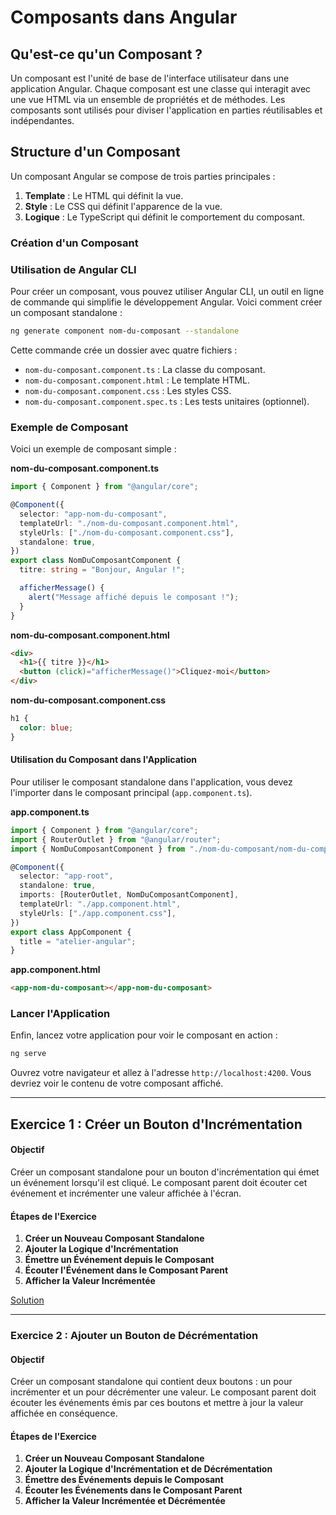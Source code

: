 # Composants dans Angular

## Qu'est-ce qu'un Composant ?

Un composant est l'unité de base de l'interface utilisateur dans une application Angular. Chaque composant est une classe qui interagit avec une vue HTML via un ensemble de propriétés et de méthodes. Les composants sont utilisés pour diviser l'application en parties réutilisables et indépendantes.

## Structure d'un Composant

Un composant Angular se compose de trois parties principales :

1. **Template** : Le HTML qui définit la vue.
2. **Style** : Le CSS qui définit l'apparence de la vue.
3. **Logique** : Le TypeScript qui définit le comportement du composant.

### Création d'un Composant

### Utilisation de Angular CLI

Pour créer un composant, vous pouvez utiliser Angular CLI, un outil en ligne de commande qui simplifie le développement Angular. Voici comment créer un composant standalone :

```bash
ng generate component nom-du-composant --standalone
```

Cette commande crée un dossier avec quatre fichiers :

- `nom-du-composant.component.ts` : La classe du composant.
- `nom-du-composant.component.html` : Le template HTML.
- `nom-du-composant.component.css` : Les styles CSS.
- `nom-du-composant.component.spec.ts` : Les tests unitaires (optionnel).

### Exemple de Composant

Voici un exemple de composant simple :

**nom-du-composant.component.ts**

```typescript
import { Component } from "@angular/core";

@Component({
  selector: "app-nom-du-composant",
  templateUrl: "./nom-du-composant.component.html",
  styleUrls: ["./nom-du-composant.component.css"],
  standalone: true,
})
export class NomDuComposantComponent {
  titre: string = "Bonjour, Angular !";

  afficherMessage() {
    alert("Message affiché depuis le composant !");
  }
}
```

**nom-du-composant.component.html**

```html
<div>
  <h1>{{ titre }}</h1>
  <button (click)="afficherMessage()">Cliquez-moi</button>
</div>
```

**nom-du-composant.component.css**

```css
h1 {
  color: blue;
}
```

#### Utilisation du Composant dans l'Application

Pour utiliser le composant standalone dans l'application, vous devez l'importer dans le composant principal (`app.component.ts`).

**app.component.ts**

```typescript
import { Component } from "@angular/core";
import { RouterOutlet } from "@angular/router";
import { NomDuComposantComponent } from "./nom-du-composant/nom-du-composant.component";

@Component({
  selector: "app-root",
  standalone: true,
  imports: [RouterOutlet, NomDuComposantComponent],
  templateUrl: "./app.component.html",
  styleUrls: ["./app.component.css"],
})
export class AppComponent {
  title = "atelier-angular";
}
```

**app.component.html**

```html
<app-nom-du-composant></app-nom-du-composant>
```

### Lancer l'Application

Enfin, lancez votre application pour voir le composant en action :

```bash
ng serve
```

Ouvrez votre navigateur et allez à l'adresse `http://localhost:4200`. Vous devriez voir le contenu de votre composant affiché.

---

## Exercice 1 : Créer un Bouton d'Incrémentation

#### Objectif

Créer un composant standalone pour un bouton d'incrémentation qui émet un événement lorsqu'il est cliqué. Le composant parent doit écouter cet événement et incrémenter une valeur affichée à l'écran.

#### Étapes de l'Exercice

1. **Créer un Nouveau Composant Standalone**
2. **Ajouter la Logique d'Incrémentation**
3. **Émettre un Événement depuis le Composant**
4. **Écouter l'Événement dans le Composant Parent**
5. **Afficher la Valeur Incrémentée**

[Solution](./exercices/1-composant-increment-solution.md)

---

### Exercice 2 : Ajouter un Bouton de Décrémentation

#### Objectif

Créer un composant standalone qui contient deux boutons : un pour incrémenter et un pour décrémenter une valeur. Le composant parent doit écouter les événements émis par ces boutons et mettre à jour la valeur affichée en conséquence.

#### Étapes de l'Exercice

1. **Créer un Nouveau Composant Standalone**
2. **Ajouter la Logique d'Incrémentation et de Décrémentation**
3. **Émettre des Événements depuis le Composant**
4. **Écouter les Événements dans le Composant Parent**
5. **Afficher la Valeur Incrémentée et Décrémentée**
